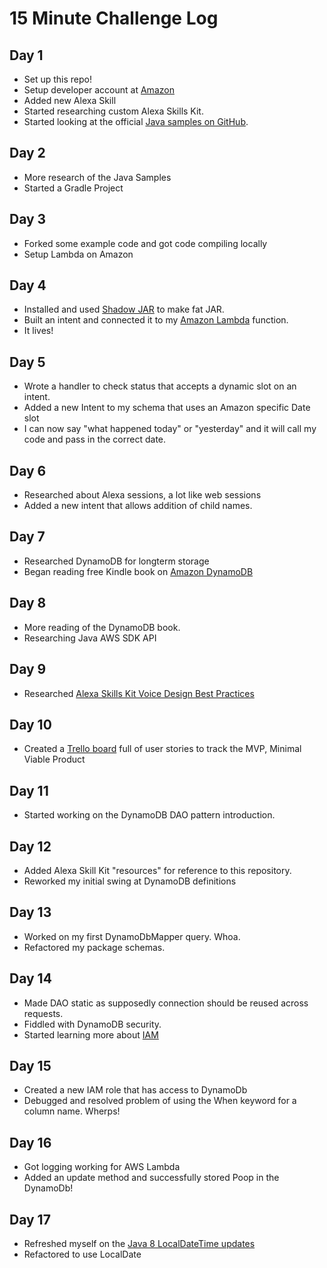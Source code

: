 # 15 Minute Challenge Log

## Day 1
* Set up this repo!
* Setup developer account at [Amazon](https://developer.amazon.com)
* Added new Alexa Skill
* Started researching custom Alexa Skills Kit.
* Started looking at the official [Java samples on GitHub](https://github.com/amzn/alexa-skills-kit-java).

## Day 2
* More research of the Java Samples
* Started a Gradle Project

## Day 3
* Forked some example code and got code compiling locally
* Setup Lambda on Amazon

## Day 4
* Installed and used [Shadow JAR](http://imperceptiblethoughts.com/shadow/) to make fat JAR.
* Built an intent and connected it to my [Amazon Lambda](https://aws.amazon.com/lambda/) function.
* It lives!


## Day 5
* Wrote a handler to check status that accepts a dynamic slot on an intent.
* Added a new Intent to my schema that uses an Amazon specific Date slot
* I can now say "what happened today" or "yesterday" and it will call my code and pass in the correct date.

## Day 6
* Researched about Alexa sessions, a lot like web sessions
* Added a new intent that allows addition of child names.

## Day 7
* Researched DynamoDB for longterm storage
* Began reading free Kindle book on [Amazon DynamoDB](https://www.amazon.com/Amazon-DynamoDB-Developer-Guide-Services-ebook/dp/B007Q4JGBM/ref=asap_bc?ie=UTF8)

## Day 8
* More reading of the DynamoDB book.
* Researching Java AWS SDK API

## Day 9
* Researched [Alexa Skills Kit Voice Design Best Practices](https://developer.amazon.com/public/solutions/alexa/alexa-skills-kit/docs/alexa-skills-kit-voice-design-best-practices)

## Day 10
* Created a [Trello board](https://trello.com/b/Ml2HYzP3/potty-party) full of user stories to track the MVP, Minimal Viable Product

## Day 11
* Started working on the DynamoDB DAO pattern introduction.

## Day 12
* Added Alexa Skill Kit "resources" for reference to this repository.
* Reworked my initial swing at DynamoDB definitions

## Day 13
* Worked on my first DynamoDbMapper query.  Whoa.
* Refactored my package schemas.

## Day 14
* Made DAO static as supposedly connection should be reused across requests.
* Fiddled with DynamoDB security.
* Started learning more about [IAM](http://docs.aws.amazon.com/IAM/latest/UserGuide/introduction.html)

## Day 15
* Created a new IAM role that has access to DynamoDb
* Debugged and resolved problem of using the When keyword for a column name.  Wherps!

## Day 16
* Got logging working for AWS Lambda
* Added an update method and successfully stored Poop in the DynamoDb!

## Day 17
* Refreshed myself on the [Java 8 LocalDateTime updates](http://www.oracle.com/technetwork/articles/java/jf14-date-time-2125367.html)
* Refactored to use LocalDate
